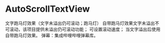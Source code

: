 # AutoScrollTextView
文字跑马灯效果（文字未溢出仍可滚动；跑马灯）
自带跑马灯效果文字未溢出不可滚动，该项目提供未溢出仍可滚动功能；
可设置滚动速度；
当文字溢出后使用自带跑马灯效果。
弹幕：集成哔哩哔哩弹幕库。
